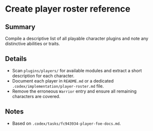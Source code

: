 # Create player roster reference

## Summary
Compile a descriptive list of all playable character plugins and note any distinctive abilities or traits.

## Details
- Scan `plugins/players/` for available modules and extract a short description for each character.
- Document each player in `README.md` or a dedicated `.codex/implementation/player-roster.md` file.
- Remove the erroneous `Warrior` entry and ensure all remaining characters are covered.

## Notes
- Based on `.codex/tasks/fc943934-player-foe-docs.md`.
